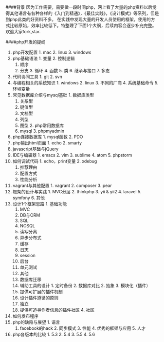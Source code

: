 ####背景
  因为工作需要，需要做一段时间php，网上看了大量的php资料以后觉得其他语言有各种各样的《入门到精通》，《最佳实践》，《设计模式》等系列，但是到php此类的好资料不多。
  在实践中发现大量的开发人员使用的框架，使用的方式比较原始，效率比较低下。特整理了下面1个大纲，后续内容会逐步补充完整。欢迎大家fork,star.

####php开发的提纲

  1. php开发配置 
    1. mac
    2. linux
    3. windows
  2. php基础语法
    1. 变量
    2. 控制逻辑
      1. 顺序
      2. 分支
    3. 循环
    4. 函数
    5. 类
    6. 继承与接口
    7. 多态
  3. 代码协同工具
    1. git
    2. svn
  4. 与编程相关的系统知识
    1. windows
    2. linux
    3. 不同的厂商
    4. 系统基础命令
    5. 环境变量
  5. 常见数据库介绍与mysql基础
    1. 数据库类型
      1. 关系型
      2. 键值型
      3. 文档型
      4. 列型
      5. 图型
    2. php常用数据库
      1. mysql
    3. phpmyadmin
  6. php连接数据库
    1. mysql函数
    2. PDO
  7. php输出html页面
    1. echo
    2. smarty
  8. javascript基础与jQuery
  9. IDE与编辑器
    1. emacs
    2. vim
    3. sublime
    4. atom
    5. phpstorm
  10. 如何调试代码
    1. echo，print变量
    2. xdebug
      1. 推荐理由
      2. 配置方式
      3. 性能分析
  11. vagrant与其他配置
    1. vagrant
    2. composer
    3. pear
  12. 框架的设计与实践
    1. MVC分层
    2. thinkphp
    3. yii & yii2
    4. laravel
    5. symfony
    6. 其他
  13. 设计1个框架思路
    1. 基础功能
      1. MVC
      2. DB与ORM
        1. SQL
        2. NOSQL
        3. 读写分离
        4. 异步分布式
      3. 缓存
      4. 日志
      5. session
      6. 后台
      7. 单元测试
      8. 其他
        1. 数据库迁移
        2. 辅助工具的设计
          1. 定时备份
          2. 数据库对比
    2. 抽象
    3. 模块化（插件）
      1. 提供可扩展的插件机制
      2. 设计插件遵循的原则
        1. 独立
      3. 提供可追寻作者信息的插件社区
    4. 社区
  14. 如何发布程序
  15. php的缺陷与展望
    1. 语言
      1. facebook的hack
    2. 同步模式
    3. 性能
    4. 优秀的框架与应用
    5. 人才
  16. php各版本的比较
    1. 5.3
    2. 5.4
    3. 5.5
    4. 5.6
